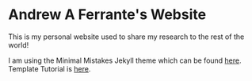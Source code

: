 # Andrew A Ferrante's Website

This is my personal website used to share my research to the rest of the world!


I am using the Minimal Mistakes Jekyll theme which can be found [here](https://github.com/mmistakes/mm-github-pages-starter).
Template Tutorial is [here](https://mmistakes.github.io/minimal-mistakes/docs/quick-start-guide/).
